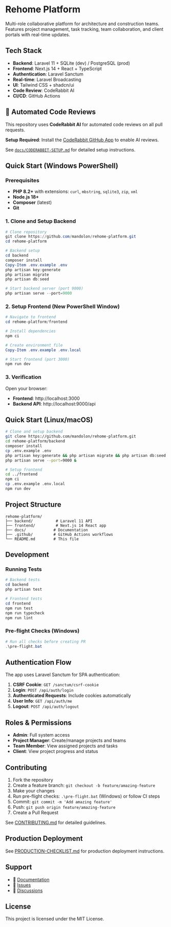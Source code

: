 # Rehome Platform

Multi-role collaborative platform for architecture and construction teams. Features project management, task tracking, team collaboration, and client portals with real-time updates.

## Tech Stack
- **Backend**: Laravel 11 + SQLite (dev) / PostgreSQL (prod)
- **Frontend**: Next.js 14 + React + TypeScript
- **Authentication**: Laravel Sanctum
- **Real-time**: Laravel Broadcasting
- **UI**: Tailwind CSS + shadcn/ui
- **Code Review**: CodeRabbit AI
- **CI/CD**: GitHub Actions

## 🤖 Automated Code Reviews

This repository uses **CodeRabbit AI** for automated code reviews on all pull requests. 

**Setup Required**: Install the [CodeRabbit GitHub App](https://github.com/marketplace/coderabbit-ai) to enable AI reviews.

See [`docs/CODERABBIT-SETUP.md`](docs/CODERABBIT-SETUP.md) for detailed setup instructions.

## Quick Start (Windows PowerShell)

### Prerequisites
- **PHP 8.2+** with extensions: `curl`, `mbstring`, `sqlite3`, `zip`, `xml`
- **Node.js 18+** 
- **Composer** (latest)
- **Git**

### 1. Clone and Setup Backend

```powershell
# Clone repository
git clone https://github.com/mandolon/rehome-platform.git
cd rehome-platform

# Backend setup
cd backend
composer install
Copy-Item .env.example .env
php artisan key:generate
php artisan migrate
php artisan db:seed

# Start backend server (port 9000)
php artisan serve --port=9000
```

### 2. Setup Frontend (New PowerShell Window)

```powershell
# Navigate to frontend
cd rehome-platform/frontend

# Install dependencies
npm ci

# Create environment file
Copy-Item .env.example .env.local

# Start frontend (port 3000)
npm run dev
```

### 3. Verification

Open your browser:
- **Frontend**: http://localhost:3000
- **Backend API**: http://localhost:9000/api

## Quick Start (Linux/macOS)

```bash
# Clone and setup backend
git clone https://github.com/mandolon/rehome-platform.git
cd rehome-platform/backend
composer install
cp .env.example .env
php artisan key:generate && php artisan migrate && php artisan db:seed
php artisan serve --port=9000 &

# Setup frontend
cd ../frontend
npm ci
cp .env.example .env.local
npm run dev
```

## Project Structure

```
rehome-platform/
├── backend/          # Laravel 11 API
├── frontend/         # Next.js 14 React app
├── docs/            # Documentation
├── .github/         # GitHub Actions workflows
└── README.md        # This file
```

## Development

### Running Tests

```powershell
# Backend tests
cd backend
php artisan test

# Frontend tests
cd frontend
npm run test
npm run typecheck
npm run lint
```

### Pre-flight Checks (Windows)

```powershell
# Run all checks before creating PR
.\pre-flight.bat
```

## Authentication Flow

The app uses Laravel Sanctum for SPA authentication:

1. **CSRF Cookie**: `GET /sanctum/csrf-cookie`
2. **Login**: `POST /api/auth/login` 
3. **Authenticated Requests**: Include cookies automatically
4. **User Info**: `GET /api/auth/me`
5. **Logout**: `POST /api/auth/logout`

## Roles & Permissions

- **Admin**: Full system access
- **Project Manager**: Create/manage projects and teams  
- **Team Member**: View assigned projects and tasks
- **Client**: View project progress and status

## Contributing

1. Fork the repository
2. Create a feature branch: `git checkout -b feature/amazing-feature`
3. Make your changes
4. Run pre-flight checks: `.\pre-flight.bat` (Windows) or follow CI steps
5. Commit: `git commit -m 'Add amazing feature'`
6. Push: `git push origin feature/amazing-feature`
7. Create a Pull Request

See [CONTRIBUTING.md](CONTRIBUTING.md) for detailed guidelines.

## Production Deployment

See [PRODUCTION-CHECKLIST.md](PRODUCTION-CHECKLIST.md) for production deployment instructions.

## Support

- 📖 [Documentation](docs/)
- 🐛 [Issues](https://github.com/mandolon/rehome-platform/issues)
- 💬 [Discussions](https://github.com/mandolon/rehome-platform/discussions)

## License

This project is licensed under the MIT License.
